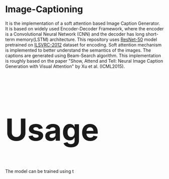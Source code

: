 # Image-Captioning
It is the implementation of a soft attention based Image Caption Generator. It is based on widely used Encoder-Decoder Framework, where the encoder is a Convolutional Neural Network (CNN) and the decoder has long short-term memory(LSTM) architecture. This repository uses [ResNet-50](https://arxiv.org/abs/1512.03385) model pretrained on [ILSVRC-2012](http://www.image-net.org/challenges/LSVRC/2012/) dataset for encoding. Soft attention mechanism is implemented to better understand the semantics of the images. The captions are generated using Beam-Search algorithm. This implementation is roughly based on the paper "Show, Attend and Tell: Neural Image Caption Generation with Visual Attention" by Xu et al. (ICML2015).

<h1 style="font-size:10vw"> Usage </h1>

The model can be trained using t
```

```

